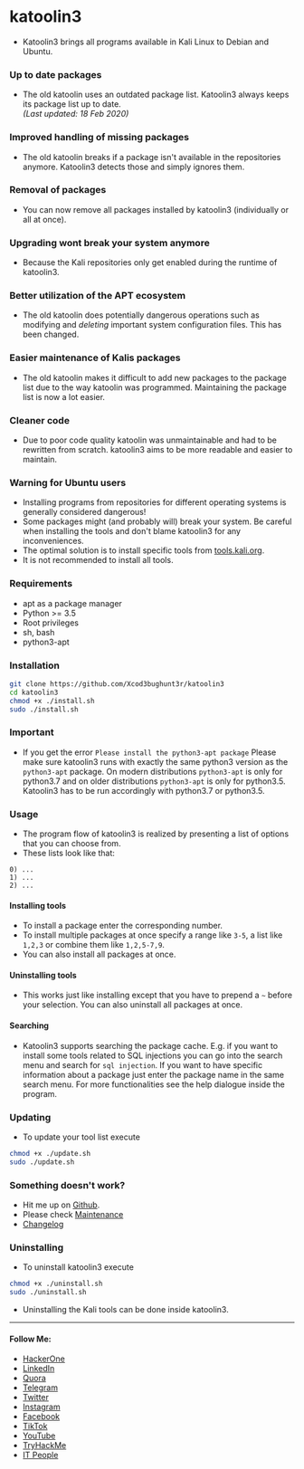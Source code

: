 # katoolin3
* Katoolin3 brings all programs available in Kali Linux to Debian and Ubuntu.

### Up to date packages  
* The old katoolin uses an outdated package list. Katoolin3 always keeps its package list up to date.  
_(Last updated: 18 Feb 2020)_

### Improved handling of missing packages
* The old katoolin breaks if a package isn't available in the repositories anymore. Katoolin3 detects those and simply ignores them.

### Removal of packages
* You can now remove all packages installed by katoolin3 (individually or all at once).

### Upgrading wont break your system anymore
* Because the Kali repositories only get enabled during the runtime of katoolin3.

### Better utilization of the APT ecosystem
* The old katoolin does potentially dangerous operations such as modifying and *deleting* important system configuration files. This has been changed.

### Easier maintenance of Kalis packages
* The old katoolin makes it difficult to add new packages to the package list due to the way katoolin was programmed. Maintaining the package list is now a lot easier.

### Cleaner code 
* Due to poor code quality katoolin was unmaintainable and had to be rewritten from scratch. katoolin3 aims to be more readable and easier to maintain.

### Warning for Ubuntu users
* Installing programs from repositories for different operating systems is generally considered dangerous!  
* Some packages might (and probably will) break your system. Be careful when installing the tools and don't blame katoolin3 for any inconveniences.   
* The optimal solution is to install specific tools from [tools.kali.org](https://tools.kali.org/tools-listing).     
* It is not recommended to install all tools.

### Requirements
- apt as a package manager
- Python >= 3.5
- Root privileges
- sh, bash
- python3-apt

### Installation
```bash
git clone https://github.com/Xcod3bughunt3r/katoolin3
cd katoolin3
chmod +x ./install.sh
sudo ./install.sh
```

### Important
* If you get the error ```Please install the python3-apt package``` Please make sure katoolin3 runs with exactly the same python3 version as the ```python3-apt``` package. On modern distributions ```python3-apt``` is only for python3.7 and on older distributions ```python3-apt``` is only for python3.5. Katoolin3 has to be run accordingly with python3.7 or python3.5.

### Usage
* The program flow of katoolin3 is realized by presenting a list of options that you can choose from.
* These lists look like that:

```
0) ...  
1) ...  
2) ...
```

#### Installing tools
* To install a package enter the corresponding number.
* To install multiple packages at once specify a range like ```3-5```, a list like ```1,2,3``` or combine them like ```1,2,5-7,9```.
* You can also install all packages at once.

#### Uninstalling tools
* This works just like installing except that you have to prepend a ```~``` before your selection. You can also uninstall all packages at once.

#### Searching
* Katoolin3 supports searching the package cache. E.g. if you want to install some tools related to SQL injections you can go into the search menu and search for ```sql injection```. If you want to have specific information about a package just enter the package name in the same search menu. For more functionalities see the help dialogue inside the program.

### Updating
* To update your tool list execute  
```bash
chmod +x ./update.sh
sudo ./update.sh
```  

### Something doesn't work?
* Hit me up on [Github](https://github.com/Xcod3bughunt3r/katoolin3/issues/new/choose).
* Please check [Maintenance](https://github.com/Xcod3bughunt3r/katoolin3/blob/main/maintenance/README.md)
* [Changelog](https://github.com/Xcod3bughunt3r/katoolin3/blob/main/Changelog.md)

### Uninstalling
* To uninstall katoolin3 execute
```bash
chmod +x ./uninstall.sh
sudo ./uninstall.sh
```
* Uninstalling the Kali tools can be done inside katoolin3.

****

#### Follow Me:
* [HackerOne](https://hackerone.com/xcod3bughunt3r)
* [LinkedIn](https://www.linkedin.com/in/xcod3bughunt3r)
* [Quora](https://id.quora.com/profile/ALIF-FUSOBAR?ch=10&oid=1837835981&share=f20a095b&srid=hk8GQ9&target_type=user)
* [Telegram](https://t.me/xcod3bughunt3r)
* [Twitter](https://mobile.twitter.com/Xcod3bughunt3r)
* [Instagram](https://www.instagram.com/xcod3bughunt3r)
* [Facebook](https://www.facebook.com/profile.php?id=100082527189835)
* [TikTok](https://tiktok.com/xcod3bughunt3r)
* [YouTube](https://www.youtube.com/channel/UCDRFcjutewkhAioAuqTB5wg)
* [TryHackMe](https://tryhackme.com/p/Xcod3bughunt3r)
* [IT People](https://t.me/itpeopleindonesia)
